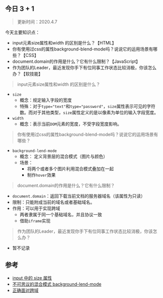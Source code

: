 ## 今日 3 + 1
> 更新时间：2020.4.7

今天主要知识点：
* input元素size属性和width 的区别是什么？【HTML】
* 你有使用过css的属性background-blend-mode吗？说说它的运用场景有哪些？【CSS】
* document.domain的作用是什么？它有什么限制？【JavaScript】
* 作为团队的Leader，最近发现你手下有位同事工作状态比较消极，你该怎么办？【软技能】

> input元素size属性和width 的区别是什么？
* `size`
  * 概念：规定输入字段的宽度
  * 特殊：对于`type="text"`和`type="password"`，`size`属性表示可见的字符数。而对于其他类型，`size`属性定义的是以像素为单位的输入字段宽度。
* `width`
  * 概念：表示当前`DOM`元素的宽度，不受字段宽度影响。 

> 你有使用过css的属性background-blend-mode吗？说说它的运用场景有哪些？
* `background-lend-mode`
  * 概念： 定义背景层的混合模式（图片与颜色）
  * 场景：
    * 将两个或者多个图片利用混合模式叠加在一起
    * 制作`hover`效果

> document.domain的作用是什么？它有什么限制？
* `document.domain`：返回下载当前文档的服务器域名（该属性为只读）
* 限制：只能附成当前的域名或者基础域名。 
* 作用：可以用于实现跨域
  * 两者隶属于同一个基础域名，并且协议一致
  * 借助`iframe`实现

> 作为团队的Leader，最近发现你手下有位同事工作状态比较消极，你该怎么办？
* 暂不记录

## 参考
* [input 中的 size 属性](https://www.w3school.com.cn/tags/att_input_size.asp)
* [不可思议的混合模式 background-lend-mode](https://juejin.im/post/5a435f006fb9a0452207c97b)
* [正确面对跨域](https://juejin.im/post/5a2f92c65188253e2470f16d)